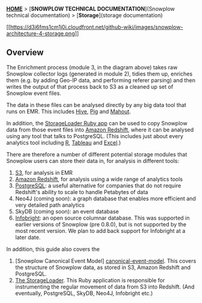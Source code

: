 [**HOME**](Home) > [**SNOWPLOW TECHNICAL DOCUMENTATION**](Snowplow technical documentation) > [**Storage**](storage documentation)

[[https://d3i6fms1cm1j0i.cloudfront.net/github-wiki/images/snowplow-architecture-4-storage.png]]

## Overview

The Enrichment process (module 3, in the diagram above) takes raw Snowplow collector logs (generated in module 2), tidies them up, enriches them (e.g. by adding Geo-IP data, and performing referer parsing) and then writes the output of that process back to S3 as a cleaned up set of Snowplow event files. 

The data in these files can be analysed directly by any big data tool that runs on EMR. This includes [Hive][hive], [Pig][pig] and [Mahout][mahout].

In addition, the [StorageLoader Ruby app][storage-loader] can be used to copy Snowplow data from those event files into [Amazon Redshift][redshift], where it can be analysed using any tool that talks to PostgreSQL. (This includes just about every analytics tool including [R][r], [Tableau][tableau] and [Excel][excel].)

There are therefore a number of different potential storage modules that Snowplow users can store their data in, for analysis in different tools:

1. [S3][s3], for analysis in EMR
2. [Amazon Redshift][redshift], for analysis using a wide range of analytics tools
3. [PostgreSQL][postgresql]: a useful alternative for companies that do not require Redshift's ability to scale to handle Petabytes of data
4. Neo4J (coming soon): a graph database that enables more efficient and very detailed path analytics
5. SkyDB (coming soon): an event database
6. [Infobright][infobright]: an open source columnar database. This was supported in earlier versions of Snowplow (pre 0.8.0), but is not supported by the most recent version. We plan to add back support for Infobright at a later date.

In addition, this guide also covers the 

1. [Snowplow Canonical Event Model] [canonical-event-model]. This covers the structure of Snowplow data, as stored in S3, Amazon Redshift and PostgreSQL.
2. [The StorageLoader][storage-loader]. This Ruby application is responsible for instrumenting the regular movement of data from S3 into Redshift. (And eventually, PostgreSQL, SkyDB, Neo4J, Infobright etc.)

[hive]: http://hive.apache.org/
[pig]: http://pig.apache.org/
[mahout]: http://mahout.apache.org/
[storage-loader]: The-StorageLoader
[redshift]: Amazon-Redshift-storage
[r]: http://cran.r-project.org/
[tableau]: http://www.tableausoftware.com/
[excel]: http://office.microsoft.com/en-gb/excel/
[s3]: s3-storage
[redshift]: Amazon-Redshift-storage
[infobright]: infobright-storage
[canonical-event-model]: Canonical-event-model
[postgresql]: postgresql-storage